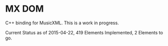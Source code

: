MX DOM
=======

C++ binding for MusicXML.  This is a work in progress.

Current Status as of 2015-04-22, 419 Elements Implemented, 2 Elements to go.
